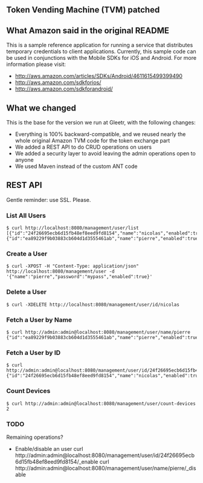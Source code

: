 Token Vending Machine (TVM) patched
------------

## What Amazon said in the original README
This is a sample reference application for running a service that distributes temporary credentials to client applications.
Currently, this sample code can be used in conjunctions with the Mobile SDKs for iOS and Android.  For more information
please visit:

  * http://aws.amazon.com/articles/SDKs/Android/4611615499399490
  * http://aws.amazon.com/sdkforios/
  * http://aws.amazon.com/sdkforandroid/

## What we changed
This is the base for the version we run at Gleetr, with the following changes:

  * Everything is 100% backward-compatible, and we reused nearly the whole original Amazon TVM code for the token exchange part
  * We added a REST API to do CRUD operations on users
  * We added a security layer to avoid leaving the admin operations open to anyone
  * We used Maven instead of the custom ANT code

## REST API
Gentle reminder: use SSL. Please.

### List All Users
	$ curl http://localhost:8080/management/user/list
	[{"id":"24f26695ecb6d15fb48ef8eed9fd8154","name":"nicolas","enabled":true},{"id":"ea89229f9b03883cb604d1d3555461ab","name":"pierre","enabled":true}]`

### Create a User
	$ curl -XPOST -H "Content-Type: application/json" http://localhost:8080/management/user -d 	'{"name":"pierre","password":"mypass","enabled":true}'

### Delete a User
	$ curl -XDELETE http://localhost:8080/management/user/id/nicolas

### Fetch a User by Name
	$ curl http://admin:admin@localhost:8080/management/user/name/pierre
	{"id":"ea89229f9b03883cb604d1d3555461ab","name":"pierre","enabled":true}

### Fetch a User by ID
	$ curl http://admin:admin@localhost:8080/management/user/id/24f26695ecb6d15fb48ef8eed9fd8154
	{"id":"24f26695ecb6d15fb48ef8eed9fd8154","name":"nicolas","enabled":true}

### Count Devices
	$ curl http://admin:admin@localhost:8080/management/user/count-devices
	2

### TODO
Remaining operations?

- Enable/disable an user
    curl http://admin:admin@localhost:8080/management/user/id/24f26695ecb6d15fb48ef8eed9fd8154/_enable
    curl http://admin:admin@localhost:8080/management/user/name/pierre/_disable
